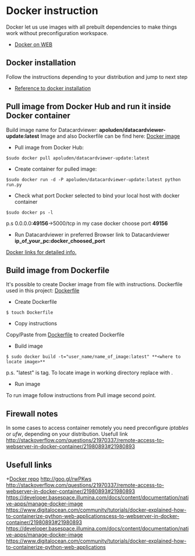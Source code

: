 # Docker instruction 

Docker let us use images with all prebuilt dependencies to make things work without preconfiguration workspace.

+ [Docker on WEB](www.docker.io)

## Docker installation 

Follow the instructions depending to your distribution and jump to next step
+ [Reference to docker installation](https://docs.docker.com/installation)

## Pull image from Docker Hub and run it inside Docker container

Build image name for Datacardviewer: **apoluden/datacardviewer-update:latest**
Image and also Dockerfile can be find here: [Docker image](https://registry.hub.docker.com/u/apoluden/datacardviewer/)

* Pull image from Docker Hub:
```
$sudo docker pull apoluden/datacardviewer-update:latest
```
* Create container for pulled image:
```
$sudo docker run -d -P apoluden/datacardviewer-update:latest python run.py
```
* Check what port Docker selected to bind your local host with docker container
```
$sudo docker ps -l
```
p.s 0.0.0.0:**49156**->5000/tcp in my case docker choose port **49156**
* Run Datacardviewer in preferred Browser
link to Datacardviewer **ip_of_your_pc:docker_choosed_port**

[Docker links for detailed info.](http://docs.docker.com/userguide/)

## Build image from Dockerfile

It's possible to create Docker image from file with instructions. Dockerfile used in this project: [Dockerfile](Dockerfile)

* Create Dockerfile
```
$ touch Dockerfile
```
* Copy instructions

Copy/Paste from [Dockerfile](Dockerfile) to created Dockerfile
* Build image
```	
$ sudo docker build -t="user_name/name_of_image:latest" **<where to locate image>** 
```
p.s. "latest" is tag. To locate image in working directory replace <where to locate image> with .
* Run image

To run image follow instructions from Pull image second point.

## Firewall notes

In some cases to access container remotely you need preconfigure *iptables* or *ufw*, depending on your distribution.
Usefull link http://stackoverflow.com/questions/21970337/remote-access-to-webserver-in-docker-container/21980893#21980893

## Usefull links 

+[Docker repo](https://hub.docker.com/u/apoluden/datacardviewer-update/)
http://goo.gl/rwPKws
http://stackoverflow.com/questions/21970337/remote-access-to-webserver-in-docker-container/21980893#21980893
https://developer.basespace.illumina.com/docs/content/documentation/native-apps/manage-docker-image
https://www.digitalocean.com/community/tutorials/docker-explained-how-to-containerize-python-web-applicationscess-to-webserver-in-docker-container/21980893#21980893
https://developer.basespace.illumina.com/docs/content/documentation/native-apps/manage-docker-image
https://www.digitalocean.com/community/tutorials/docker-explained-how-to-containerize-python-web-applications